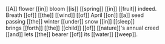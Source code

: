 [[A]] flower [[in]] bloom [[is]] [[spring]] [[in]] [[fruit]] indeed.  
Breath [[of]] [[the]] [[wind]] [[of]] April [[on]] [[a]] seed  
passing [[the]] winter [[under]] snow [[in]] [[sleep]]  
brings [[forth]] [[the]] [[child]] [[of]] [[nature]]'s annual creed  
[[and]] lets [[the]] bearer [[of]] its [[water]] [[weep]].